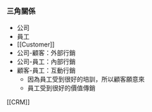 ### 三角關係
 - 公司
 - 員工
 - [[Customer]]
 - 公司-顧客：外部行銷
 - 公司-員工：內部行銷
 - 顧客-員工：互動行銷
	 - 因為員工受到很好的培訓，所以顧客願意來
	 - 員工受到很好的價值傳銷

[[CRM]]